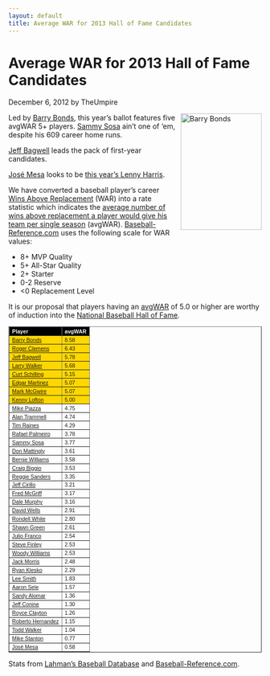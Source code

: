 ```yaml
---
layout: default
title: Average WAR for 2013 Hall of Fame Candidates
---
```

<h1>Average WAR for 2013 Hall of Fame Candidates</h1>
<div class="meta">December 6, 2012 by TheUmpire</div>
<div class="storycontent">
<p><a href="http://commons.wikimedia.org/wiki/File:Barry_Bonds_2006-05-08.jpg" target="_blank"><img style="margin: 0px 0px 10px 10px; display: inline; border: 0px;" title="Barry Bonds" src="{{ site.url }}{{ site.baseurl }}/assets/images/barry_bonds2.jpg" alt="Barry Bonds" width="161" height="232" align="right" border="0" /></a> Led by <a href="http://www.baseball-reference.com/players/b/bondsba01.shtml" target="_blank">Barry Bonds</a>, this year’s ballot features five avgWAR 5+ players.  <a href="http://www.baseball-reference.com/players/s/sosasa01.shtml">Sammy Sosa</a> ain’t one of ‘em, despite his 609 career home runs.</p>
<p><a href="http://www.baseball-reference.com/players/b/bagweje01.shtml">Jeff Bagwell</a> leads the pack of first-year candidates.</p>
<p><a href="http://www.baseball-reference.com/players/m/mesajo01.shtml">José Mesa</a> looks to be <a href="{{ site.url }}{{ site.baseurl }}/lenny-harris-for-hall-of-fame-huh.html">this year’s Lenny Harris</a>.</p>
<p>We have converted a baseball player’s career <a href="http://saberlibrary.com/misc/war/">Wins Above Replacement</a> (WAR) into a rate statistic which indicates the <a href="{{ site.url }}{{ site.baseurl }}/pages/avg-war.html">average number of wins above replacement a player would give his team per single season</a> (avgWAR). <a href="http://www.baseball-reference.com">Baseball-Reference.com</a> uses the following scale for WAR values:</p>
<ul>
<li>8+ MVP Quality </li>
<li>5+ All-Star Quality </li>
<li>2+ Starter </li>
<li>0-2 Reserve </li>
<li>&lt;0 Replacement Level </li>
</ul>
<p>It is our proposal that players having an <a href="{{ site.url }}{{ site.baseurl }}/pages/avg-war.html">avgWAR</a> of 5.0 or higher are worthy of induction into the <a href="http://baseballhall.org/">National Baseball Hall of Fame</a>.</p>
<table style="font-family: arial; font-size: 8pt;" width="250" border="1" cellspacing="1" cellpadding="2">
<tbody>
<tr style="background-color: #000000; color: #ffffff; font-weight: bold;">
<td>Player</td>
<td>avgWAR</td>
</tr>
<tr style="background-color: #ffd700;">
<td><a href="http://www.baseball-reference.com/players/b/bondsba01.shtml">Barry Bonds</a></td>
<td>8.58</td>
</tr>
<tr style="background-color: #ffd700;">
<td><a href="http://www.baseball-reference.com/players/c/clemero02.shtml">Roger Clemens</a></td>
<td>6.43</td>
</tr>
<tr style="background-color: #ffd700;">
<td><a href="http://www.baseball-reference.com/players/b/bagweje01.shtml">Jeff Bagwell</a></td>
<td>5.78</td>
</tr>
<tr style="background-color: #ffd700;">
<td><a href="http://www.baseball-reference.com/players/w/walkela01.shtml">Larry Walker</a></td>
<td>5.68</td>
</tr>
<tr style="background-color: #ffd700;">
<td><a href="http://www.baseball-reference.com/players/s/schilcu01.shtml">Curt Schilling</a></td>
<td>5.15</td>
</tr>
<tr style="background-color: #ffd700;">
<td><a href="http://www.baseball-reference.com/players/m/martied01.shtml">Edgar Martinez</a></td>
<td>5.07</td>
</tr>
<tr style="background-color: #ffd700;">
<td><a href="http://www.baseball-reference.com/players/m/mcgwima01.shtml">Mark McGwire</a></td>
<td>5.07</td>
</tr>
<tr style="background-color: #ffd700;">
<td><a href="http://www.baseball-reference.com/players/l/loftoke01.shtml">Kenny Lofton</a></td>
<td>5.00</td>
</tr>
<tr>
<td><a href="http://www.baseball-reference.com/players/p/piazzmi01.shtml">Mike Piazza</a></td>
<td>4.75</td>
</tr>
<tr>
<td><a href="http://www.baseball-reference.com/players/t/trammal01.shtml">Alan Trammell</a></td>
<td>4.74</td>
</tr>
<tr>
<td><a href="http://www.baseball-reference.com/players/r/raineti01.shtml">Tim Raines</a></td>
<td>4.29</td>
</tr>
<tr>
<td><a href="http://www.baseball-reference.com/players/p/palmera01.shtml">Rafael Palmeiro</a></td>
<td>3.78</td>
</tr>
<tr>
<td><a href="http://www.baseball-reference.com/players/s/sosasa01.shtml">Sammy Sosa</a></td>
<td>3.77</td>
</tr>
<tr>
<td><a href="http://www.baseball-reference.com/players/m/mattido01.shtml">Don Mattingly</a></td>
<td>3.61</td>
</tr>
<tr>
<td><a href="http://www.baseball-reference.com/players/w/willibe02.shtml">Bernie Williams</a></td>
<td>3.58</td>
</tr>
<tr>
<td><a href="http://www.baseball-reference.com/players/b/biggicr01.shtml">Craig Biggio</a></td>
<td>3.53</td>
</tr>
<tr>
<td><a href="http://www.baseball-reference.com/players/s/sandere02.shtml">Reggie Sanders</a></td>
<td>3.35</td>
</tr>
<tr>
<td><a href="http://www.baseball-reference.com/players/c/cirilje01.shtml">Jeff Cirillo</a></td>
<td>3.21</td>
</tr>
<tr>
<td><a href="http://www.baseball-reference.com/players/m/mcgrifr01.shtml">Fred McGriff</a></td>
<td>3.17</td>
</tr>
<tr>
<td><a href="http://www.baseball-reference.com/players/m/murphda05.shtml">Dale Murphy</a></td>
<td>3.16</td>
</tr>
<tr>
<td><a href="http://www.baseball-reference.com/players/w/wellsda01.shtml">David Wells</a></td>
<td>2.91</td>
</tr>
<tr>
<td><a href="http://www.baseball-reference.com/players/w/whitero02.shtml">Rondell White</a></td>
<td>2.80</td>
</tr>
<tr>
<td><a href="http://www.baseball-reference.com/players/g/greensh01.shtml">Shawn Green</a></td>
<td>2.61</td>
</tr>
<tr>
<td><a href="http://www.baseball-reference.com/players/f/francju01.shtml">Julio Franco</a></td>
<td>2.54</td>
</tr>
<tr>
<td><a href="http://www.baseball-reference.com/players/f/finlest01.shtml">Steve Finley</a></td>
<td>2.53</td>
</tr>
<tr>
<td><a href="http://www.baseball-reference.com/players/w/williwo02.shtml">Woody Williams</a></td>
<td>2.53</td>
</tr>
<tr>
<td><a href="http://www.baseball-reference.com/players/m/morrija02.shtml">Jack Morris</a></td>
<td>2.48</td>
</tr>
<tr>
<td><a href="http://www.baseball-reference.com/players/k/kleskry01.shtml">Ryan Klesko</a></td>
<td>2.29</td>
</tr>
<tr>
<td><a href="http://www.baseball-reference.com/players/s/smithle02.shtml">Lee Smith</a></td>
<td>1.83</td>
</tr>
<tr>
<td><a href="http://www.baseball-reference.com/players/s/seleaa01.shtml">Aaron Sele</a></td>
<td>1.57</td>
</tr>
<tr>
<td><a href="http://www.baseball-reference.com/players/a/alomasa02.shtml">Sandy Alomar</a></td>
<td>1.36</td>
</tr>
<tr>
<td><a href="http://www.baseball-reference.com/players/c/coninje01.shtml">Jeff Conine</a></td>
<td>1.30</td>
</tr>
<tr>
<td><a href="http://www.baseball-reference.com/players/c/claytro01.shtml">Royce Clayton</a></td>
<td>1.26</td>
</tr>
<tr>
<td><a href="http://www.baseball-reference.com/players/h/hernaro01.shtml">Roberto Hernandez</a></td>
<td>1.15</td>
</tr>
<tr>
<td><a href="http://www.baseball-reference.com/players/h/hernaro01.shtml">Todd Walker</a></td>
<td>1.04</td>
</tr>
<tr>
<td><a href="http://www.baseball-reference.com/players/s/stantmi02.shtml">Mike Stanton</a></td>
<td>0.77</td>
</tr>
<tr>
<td><a href="http://www.baseball-reference.com/players/m/mesajo01.shtml">José Mesa</a></td>
<td>0.58</td>
</tr>
</tbody>
</table>
<p>Stats from <a href="http://baseball1.com/statistics/">Lahman’s Baseball Database</a> and <a href="http://www.baseball-reference.com/">Baseball-Reference.com</a>.</p>
 
